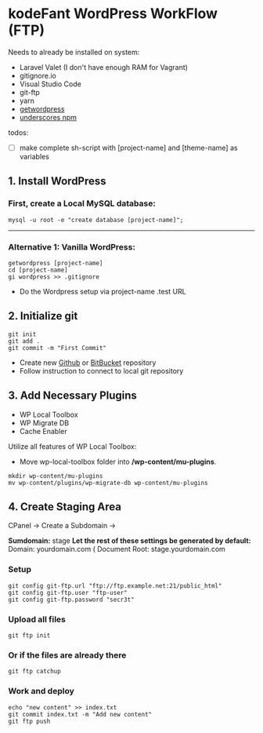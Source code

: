 # kodeFant WordPress WorkFlow (FTP)

Needs to already be installed on system:

- Laravel Valet (I don't have enough RAM for Vagrant)
- gitignore.io
- Visual Studio Code
- git-ftp
- yarn
- [getwordpress](https://www.npmjs.com/package/getwordpress)
- [underscores npm](https://www.npmjs.com/package/underscores)

todos:

- [ ] make complete sh-script with [project-name] and [theme-name] as variables

## 1. Install WordPress

### First, create a Local MySQL database:

```
mysql -u root -e "create database [project-name]";
```

---

### Alternative 1: Vanilla WordPress:

```
getwordpress [project-name]
cd [project-name]
gi wordpress >> .gitignore
```

- Do the Wordpress setup via project-name .test URL

<!--
### Alternative 2: Bedrock WordPress Boilerplate:

```
composer create-project roots/bedrock [project-name]
cd [project-name]
code .env
```

In **.env**, edit the following:

- **DB_NAME** - [project-name]
- **DB_USER** - Database user
- **DB_PASSWORD** - Database password
- **WP_ENV** - development
- **WP_HOME** - Full URL to WordPress home (http://example.com)
- **WP_SITEURL** - Full URL to WordPress including subdirectory (http://example.com/wp)
- AUTH_KEY, SECURE_AUTH_KEY, LOGGED_IN_KEY, NONCE_KEY, AUTH_SALT, SECURE_AUTH_SALT, LOGGED_IN_SALT, NONCE_SALT - Generate with [WordPress Salt Generator](https://cdn.roots.io/salts.html)

---
-->

## 2. Initialize git

```
git init
git add .
git commit -m "First Commit"
```

- Create new [Github](https://github.com/new) or [BitBucket](https://bitbucket.org/repo/create) repository
- Follow instruction to connect to local git repository

## 3. Add Necessary Plugins

- WP Local Toolbox
- WP Migrate DB
- Cache Enabler

Utilize all features of WP Local Toolbox:

- Move wp-local-toolbox folder into **/wp-content/mu-plugins**.

```
mkdir wp-content/mu-plugins
mv wp-content/plugins/wp-migrate-db wp-content/mu-plugins
```

## 4. Create Staging Area

CPanel -> Create a Subdomain ->

**Sumdomain:** stage
**Let the rest of these settings be generated by default:**
Domain: yourdomain.com (
Document Root: stage.yourdomain.com

### Setup

```
git config git-ftp.url "ftp://ftp.example.net:21/public_html"
git config git-ftp.user "ftp-user"
git config git-ftp.password "secr3t"
```

### Upload all files

```
git ftp init
```

### Or if the files are already there

```
git ftp catchup
```

### Work and deploy

```
echo "new content" >> index.txt
git commit index.txt -m "Add new content"
git ftp push
```
